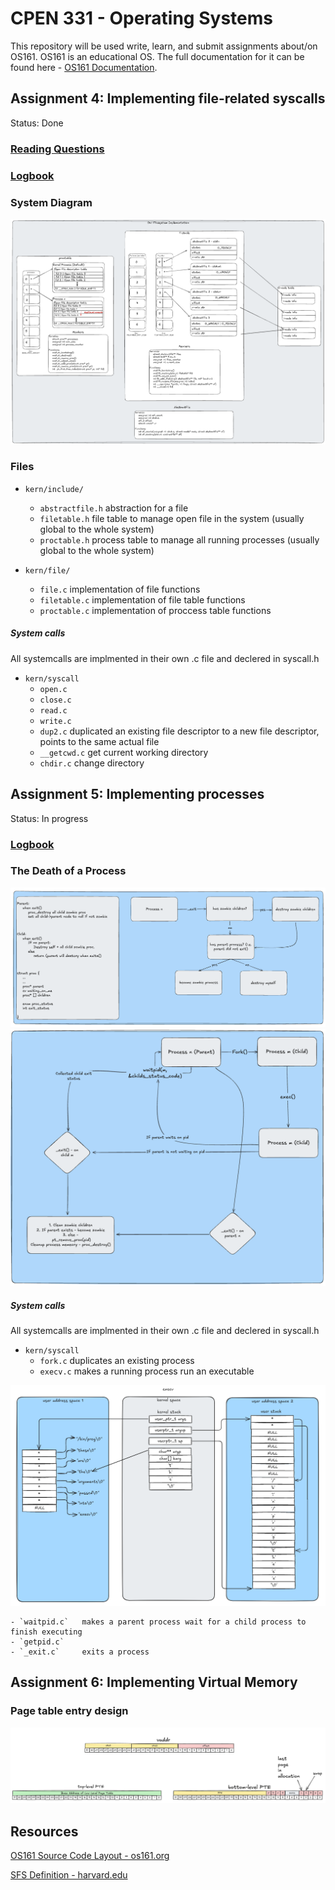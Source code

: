 # CPEN 331 - Operating Systems

This repository will be used write, learn, and submit assignments about/on OS161.
OS161 is an educational OS. The full documentation for it can be found here - [OS161 Documentation](http://www.os161.org/).

## Assignment 4: Implementing file-related syscalls
Status: Done

### [Reading Questions](submit/asst4/ass4-answers.md)

### [Logbook](docs/asst4_logbook.md)

### System Diagram
![File System Diagram](docs/fs_arch.png)
### Files
- `kern/include/`
    -  `abstractfile.h` abstraction for a file
    -  `filetable.h`    file table to manage open file in the system (usually global to the whole system)
    - `proctable.h`     process table to manage all running processes (usually global to the whole system)

- `kern/file/`
    - `file.c`      implementation of file functions
    - `filetable.c` implementation of file table functions
    - `proctable.c` implementation of proccess table functions

##### System calls 
All systemcalls are implmented in their own .c file and declered in syscall.h
- `kern/syscall`
    - `open.c`
    - `close.c`
    - `read.c`
    - `write.c`
    - `dup2.c`      duplicated an existing file descriptor to a new file descriptor, points to the same actual file
    - `__getcwd.c`  get current working directory
    - `chdir.c`     change directory

## Assignment 5: Implementing processes
Status: In progress

### [Logbook](docs/asst5_logbook.md)

### The Death of a Process
![DOP Diagram](docs/deathofprocess.png)
![PCD Diagram](docs/parentchilddeath.png)

##### System calls 
All systemcalls are implmented in their own .c file and declered in syscall.h
- `kern/syscall`
    - `fork.c`      duplicates an existing process
    - `execv.c`     makes a running process run an executable


![execv Diagram](docs/execv.png)

    - `waitpid.c`   makes a parent process wait for a child process to finish executing
    - `getpid.c`
    - `_exit.c`     exits a process


## Assignment 6: Implementing Virtual Memory 

### Page table entry design 

![pagetable entries](docs/ptes.png)


## Resources
[OS161 Source Code Layout - os161.org](http://www.os161.org/resources/layout.html)

[SFS Definition - harvard.edu](https://www.eecs.harvard.edu/~cs161/assignments/a4.html)